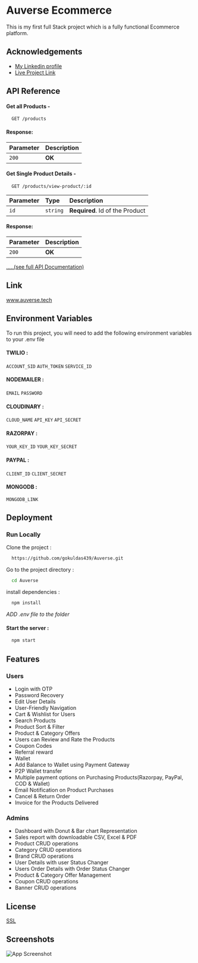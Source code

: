 
# Auverse Ecommerce

This is my first full Stack project which is a fully functional Ecommerce platform.
## Acknowledgements

 - [My Linkedin profile](https://www.linkedin.com/in/gokuldas439)
 - [Live Project Link](www.auverse.tech)


## API Reference
 #### Get all Products -

```http
  GET /products
```
#### Response:

| Parameter | Description                |
| :-------- | :------------------------- |
| `200` | **OK** |

#### Get Single Product Details -

```http
  GET /products/view-product/:id
```

| Parameter | Type     | Description                       |
| :-------- | :------- | :-------------------------------- |
| `id`      | `string` | **Required**. Id of the Product |

#### Response:

| Parameter | Description                |
| :-------- | :------------------------- |
| `200` | **OK** |

 
[.....(see full API Documentation)](https://docs.google.com/document/d/1dLKbfY2BZGqWafMHu5885ZZPJndNMTeQAVLPvR4bjNs/edit?usp=sharing)




## Link


www.auverse.tech
## Environment Variables

To run this project, you will need to add the following environment variables to your .env file

#### TWILIO :
`ACCOUNT_SID`
`AUTH_TOKEN`
`SERVICE_ID`
#### NODEMAILER :
`EMAIL`
`PASSWORD`
#### CLOUDINARY :
`CLOUD_NAME`
`API_KEY`
`API_SECRET`
#### RAZORPAY :
`YOUR_KEY_ID`
`YOUR_KEY_SECRET`
#### PAYPAL :
`CLIENT_ID`
`CLIENT_SECRET`
#### MONGODB :
`MONGODB_LINK`






## Deployment

###  Run Locally
Clone the project :

```bash
  https://github.com/gokuldas439/Auverse.git
```

Go to the project directory :

```bash
  cd Auverse
```

install dependencies :

```bash
  npm install
```

*ADD .env file to the folder*


#### Start the server :

```bash
  npm start
```


## Features

### Users
- Login with OTP
- Password Recovery
- Edit User Details
- User-Friendly Navigation
- Cart & Wishlist for Users
- Search Products
- Product Sort & Filter
- Product & Category Offers
- Users can Review and Rate the Products
- Coupon Codes
- Referral reward
- Wallet
- Add Balance to Wallet using Payment Gateway
- P2P Wallet transfer
- Multiple payment options on Purchasing Products(Razorpay, PayPal, COD & Wallet)
- Email Notification on Product Purchases
- Cancel & Return Order
- Invoice for the Products Delivered

### Admins
- Dashboard with Donut & Bar chart Representation
- Sales report with downloadable CSV, Excel & PDF
- Product CRUD operations
- Category CRUD operations
- Brand CRUD operations
- User Details with user Status Changer
- Users Order Details with Order Status Changer
- Product & Category Offer Management
- Coupon CRUD operations
- Banner CRUD operations

## License

[SSL](https://choosealicense.com/licenses/SSL/)


## Screenshots

![App Screenshot](https://awesomescreenshot.s3.amazonaws.com/image/3519975/33732289-503827608a54af3fd43df9bba8726007.png?X-Amz-Algorithm=AWS4-HMAC-SHA256&X-Amz-Credential=AKIAJSCJQ2NM3XLFPVKA%2F20221025%2Fus-east-1%2Fs3%2Faws4_request&X-Amz-Date=20221025T090344Z&X-Amz-Expires=28800&X-Amz-SignedHeaders=host&X-Amz-Signature=ead1742763282c1999c44e1761243faa57580ac744b01d529f3204720f650a64)

